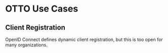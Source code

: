 # OTTO Use Cases

## Client Registration

OpenID Connect defines dynamic client registration, but this is too open for many organizations. 


